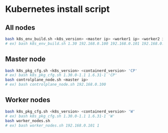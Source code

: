 # Kubernetes install script

## All nodes
```bash
bash k8s_env_build.sh <k8s_version> <master ip> <worker1 ip> <worker2 ip> ... <workerN ip>
# ex) bash k8s_env_build.sh 1.30 192.168.0.100 192.168.0.101 192.168.0.102 192.168.0.103 192.168.0.104
```

## Master node
```bash
bash k8s_pkg_cfg.sh <k8s_version> <containerd_version> 'CP'
# ex) bash k8s_pkg_cfg.sh 1.30.0-1.1 1.6.31-1 'CP'
bash controlplane_node.sh <master ip>
# ex) bash controlplane_node.sh 192.168.0.100
```

## Worker nodes
```bash
bash k8s_pkg_cfg.sh <k8s_version> <containerd_version> 'W'
# ex) bash k8s_pkg_cfg.sh 1.30.0-1.1 1.6.31-1 'W'
bash worker_nodes.sh
# ex) bash worker_nodes.sh 192.168.0.101 1
```
